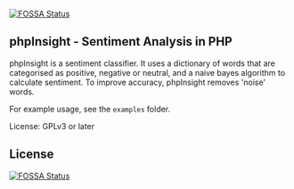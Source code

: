 [![FOSSA Status](https://app.fossa.com/api/projects/git%2Bgithub.com%2Fmitmelon%2FphpInsight.svg?type=shield)](https://app.fossa.com/projects/git%2Bgithub.com%2Fmitmelon%2FphpInsight?ref=badge_shield)

phpInsight - Sentiment Analysis in PHP
---------

phpInsight is a sentiment classifier. It uses a dictionary of words that are 
categorised as positive, negative or neutral, and a naive bayes algorithm to
calculate sentiment. To improve accuracy, phpInsight removes 'noise' words. 

For example usage, see the `examples` folder.

License: GPLv3 or later


## License
[![FOSSA Status](https://app.fossa.com/api/projects/git%2Bgithub.com%2Fmitmelon%2FphpInsight.svg?type=large)](https://app.fossa.com/projects/git%2Bgithub.com%2Fmitmelon%2FphpInsight?ref=badge_large)